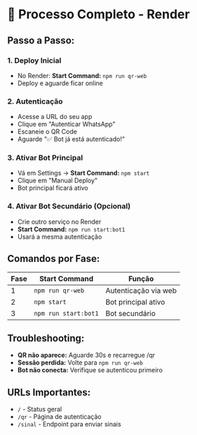 # 🚀 Processo Completo - Render

## **Passo a Passo:**

### **1. Deploy Inicial**
- No Render: **Start Command:** `npm run qr-web`
- Deploy e aguarde ficar online

### **2. Autenticação**
- Acesse a URL do seu app
- Clique em "Autenticar WhatsApp"
- Escaneie o QR Code
- Aguarde "✅ Bot já está autenticado!"

### **3. Ativar Bot Principal**
- Vá em Settings → **Start Command:** `npm start`
- Clique em "Manual Deploy"
- Bot principal ficará ativo

### **4. Ativar Bot Secundário (Opcional)**
- Crie outro serviço no Render
- **Start Command:** `npm run start:bot1`
- Usará a mesma autenticação

## **Comandos por Fase:**

| Fase | Start Command | Função |
|------|---------------|---------|
| 1 | `npm run qr-web` | Autenticação via web |
| 2 | `npm start` | Bot principal ativo |
| 3 | `npm run start:bot1` | Bot secundário |

## **Troubleshooting:**

- **QR não aparece:** Aguarde 30s e recarregue /qr
- **Sessão perdida:** Volte para `npm run qr-web`
- **Bot não conecta:** Verifique se autenticou primeiro

## **URLs Importantes:**
- `/` - Status geral
- `/qr` - Página de autenticação
- `/sinal` - Endpoint para enviar sinais